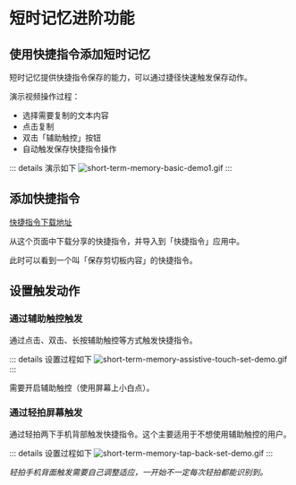 # 短时记忆进阶功能

## 使用快捷指令添加短时记忆

短时记忆提供快捷指令保存的能力，可以通过捷径快速触发保存动作。

演示视频操作过程：
- 选择需要复制的文本内容
- 点击复制
- 双击「辅助触控」按钮
- 自动触发保存快捷指令操作

::: details 演示如下
![short-term-memory-basic-demo1.gif](/images/short-term-memory/short-term-memory-basic-demo0.gif)
:::

## 添加快捷指令
[快捷指令下载地址](https://www.icloud.com/shortcuts/b26617615d714266b4c8e45bf3fb553e)

从这个页面中下载分享的快捷指令，并导入到「快捷指令」应用中。

此时可以看到一个叫「保存剪切板内容」的快捷指令。

## 设置触发动作

### 通过辅助触控触发

通过点击、双击、长按辅助触控等方式触发快捷指令。

::: details 设置过程如下
![short-term-memory-assistive-touch-set-demo.gif](/images/short-term-memory/short-term-memory-assistive-touch-set-demo.gif)
:::

需要开启辅助触控（使用屏幕上小白点）。

### 通过轻拍屏幕触发

通过轻拍两下手机背部触发快捷指令。这个主要适用于不想使用辅助触控的用户。

::: details 设置过程如下
![short-term-memory-tap-back-set-demo.gif](/images/short-term-memory/short-term-memory-tap-back-set-demo.gif)
:::

*轻拍手机背面触发需要自己调整适应，一开始不一定每次轻拍都能识别到。*
